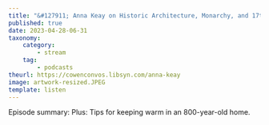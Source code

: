 ```yaml
---
title: "&#127911; Anna Keay on Historic Architecture, Monarchy, and 17th Century Britain"
published: true
date: 2023-04-28-06-31
taxonomy:
    category:
        - stream
    tag:
        - podcasts
theurl: https://cowenconvos.libsyn.com/anna-keay
image: artwork-resized.JPEG
template: listen
---
```


Episode summary: Plus: Tips for keeping warm in an 800-year-old home.
